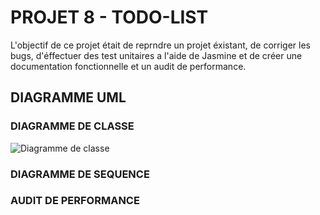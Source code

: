 # PROJET 8 - TODO-LIST

L'objectif de ce projet était de reprndre un projet éxistant, de corriger les bugs, d'éffectuer des test unitaires a l'aide de Jasmine et de créer une documentation fonctionnelle et un audit de performance.

## DIAGRAMME UML

### DIAGRAMME DE CLASSE

![Diagramme de classe](https://github.com/theolbrt/ToDo-List/blob/master/UML/DiagrammeClasse.png)

### DIAGRAMME DE SEQUENCE

### AUDIT DE PERFORMANCE
